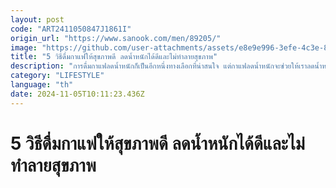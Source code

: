 ```yaml
---
layout: post
code: "ART2411050847J1861I"
origin_url: "https://www.sanook.com/men/89205/"
image: "https://github.com/user-attachments/assets/e8e9e996-3efe-4c3e-86e4-b805de61bd86"
title: "5 วิธีดื่มกาแฟให้สุขภาพดี ลดน้ำหนักได้ดีและไม่ทำลายสุขภาพ"
description: "การดื่มกาแฟลดน้ำหนักก็เป็นอีกหนึ่งทางเลือกที่น่าสนใจ แต่กาแฟลดน้ำหนักจะช่วยให้เราลดน้ำหนักได้ผลจริงหรือ? มี 5 วิธีง่ายๆ"
category: "LIFESTYLE"
language: "th"
date: 2024-11-05T10:11:23.436Z
---
```


# 5 วิธีดื่มกาแฟให้สุขภาพดี ลดน้ำหนักได้ดีและไม่ทำลายสุขภาพ